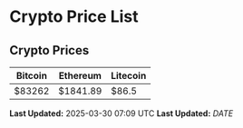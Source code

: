 # Crypto Price List

## Crypto Prices
| Bitcoin | Ethereum | Litecoin |
| ------- | -------- | -------- |
| $83262 | $1841.89 | $86.5 |
**Last Updated:** 2025-03-30 07:09 UTC
**Last Updated:** $DATE$
